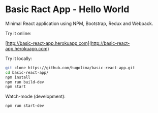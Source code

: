 # Basic Ract App - Hello World

Minimal React application using NPM, Bootstrap, Redux and Webpack.

Try it online:

[http://basic-react-app.herokuapp.com](http://basic-react-app.herokuapp.com)

Try it locally:

```sh
git clone https://github.com/hugolima/basic-react-app.git
cd basic-react-app/
npm install
npm run build-dev
npm start
```

Watch-mode (development):

```sh
npm run start-dev
```
